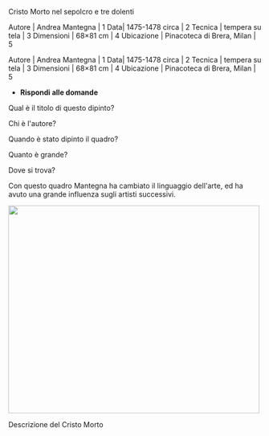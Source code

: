 
Cristo Morto nel sepolcro e tre dolenti 

Autore | 	Andrea Mantegna | 1
Data|	1475-1478 circa | 2
Tecnica |	tempera su tela | 3
Dimensioni |	68×81 cm | 4
Ubicazione |	Pinacoteca di Brera, Milan | 5


Autore | 	Andrea Mantegna | 1
Data|	1475-1478 circa | 2
Tecnica |	tempera su tela | 3
Dimensioni |	68×81 cm | 4
Ubicazione |	Pinacoteca di Brera, Milan | 5

- **Rispondi alle domande**

Qual è il titolo di questo dipinto?

Chi è l'autore?

Quando è stato dipinto il quadro?

Quanto è grande?

Dove si trova?

Con questo quadro Mantegna ha cambiato il linguaggio dell'arte, ed ha avuto una grande influenza sugli artisti successivi.




<img src="https://upload.wikimedia.org/wikipedia/commons/f/f4/The_dead_Christ_and_three_mourners%2C_by_Andrea_Mantegna.jpg" 
width="500" height="414">

Descrizione del Cristo Morto
